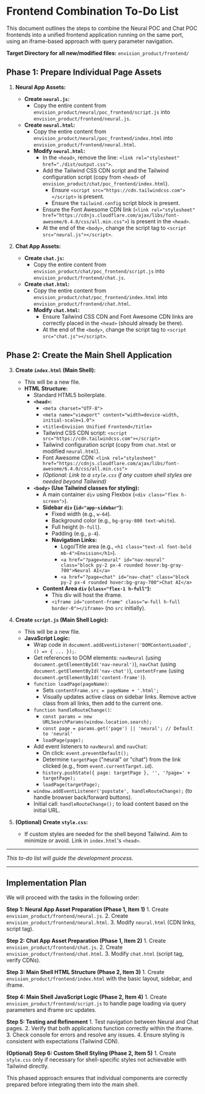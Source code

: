 # Frontend Combination To-Do List

This document outlines the steps to combine the Neural POC and Chat POC frontends into a unified frontend application running on the same port, using an iframe-based approach with query parameter navigation.

**Target Directory for all new/modified files:** `envision_product/frontend/`

## Phase 1: Prepare Individual Page Assets

1.  **Neural App Assets:**
    *   **Create `neural.js`:**
        *   Copy the entire content from `envision_product/neural/poc_frontend/script.js` into `envision_product/frontend/neural.js`.
    *   **Create `neural.html`:**
        *   Copy the entire content from `envision_product/neural/poc_frontend/index.html` into `envision_product/frontend/neural.html`.
        *   **Modify `neural.html`:**
            *   In the `<head>`, remove the line: `<link rel="stylesheet" href="./dist/output.css">`.
            *   Add the Tailwind CSS CDN script and the Tailwind configuration script (copy from `<head>` of `envision_product/chat/poc_frontend/index.html`).
                *   Ensure `<script src="https://cdn.tailwindcss.com"></script>` is present.
                *   Ensure the `tailwind.config` script block is present.
            *   Ensure the Font Awesome CDN link (`<link rel="stylesheet" href="https://cdnjs.cloudflare.com/ajax/libs/font-awesome/6.4.0/css/all.min.css">`) is present in the `<head>`.
            *   At the end of the `<body>`, change the script tag to `<script src="neural.js"></script>`.

2.  **Chat App Assets:**
    *   **Create `chat.js`:**
        *   Copy the entire content from `envision_product/chat/poc_frontend/script.js` into `envision_product/frontend/chat.js`.
    *   **Create `chat.html`:**
        *   Copy the entire content from `envision_product/chat/poc_frontend/index.html` into `envision_product/frontend/chat.html`.
        *   **Modify `chat.html`:**
            *   Ensure Tailwind CSS CDN and Font Awesome CDN links are correctly placed in the `<head>` (should already be there).
            *   At the end of the `<body>`, change the script tag to `<script src="chat.js"></script>`.

## Phase 2: Create the Main Shell Application

3.  **Create `index.html` (Main Shell):**
    *   This will be a new file.
    *   **HTML Structure:**
        *   Standard HTML5 boilerplate.
        *   **`<head>`:**
            *   `<meta charset="UTF-8">`
            *   `<meta name="viewport" content="width=device-width, initial-scale=1.0">`
            *   `<title>Envision Unified Frontend</title>`
            *   Tailwind CSS CDN script: `<script src="https://cdn.tailwindcss.com"></script>`
            *   Tailwind configuration script (copy from `chat.html` or modified `neural.html`).
            *   Font Awesome CDN: `<link rel="stylesheet" href="https://cdnjs.cloudflare.com/ajax/libs/font-awesome/6.4.0/css/all.min.css">`
            *   *(Optional: Link to a `style.css` if any custom shell styles are needed beyond Tailwind)*
        *   **`<body>` (Use Tailwind classes for styling):**
            *   A main container `div` using Flexbox (`<div class="flex h-screen">`).
            *   **Sidebar `div` (`id="app-sidebar"`):**
                *   Fixed width (e.g., `w-64`).
                *   Background color (e.g., `bg-gray-800 text-white`).
                *   Full height (`h-full`).
                *   Padding (e.g., `p-4`).
                *   **Navigation Links:**
                    *   Logo/Title area (e.g., `<h1 class="text-xl font-bold mb-4">Envision</h1>`).
                    *   `<a href="?page=neural" id="nav-neural" class="block py-2 px-4 rounded hover:bg-gray-700">Neural AI</a>`
                    *   `<a href="?page=chat" id="nav-chat" class="block py-2 px-4 rounded hover:bg-gray-700">Chat AI</a>`
            *   **Content Area `div` (`class="flex-1 h-full"`):**
                *   This div will host the iframe.
                *   `<iframe id="content-frame" class="w-full h-full border-0"></iframe>` (no `src` initially).

4.  **Create `script.js` (Main Shell Logic):**
    *   This will be a new file.
    *   **JavaScript Logic:**
        *   Wrap code in `document.addEventListener('DOMContentLoaded', () => { ... });`.
        *   Get references to DOM elements: `navNeural` (using `document.getElementById('nav-neural')`), `navChat` (using `document.getElementById('nav-chat')`), `contentFrame` (using `document.getElementById('content-frame')`).
        *   `function loadPage(pageName)`:
            *   Sets `contentFrame.src = pageName + '.html';`
            *   Visually updates active class on sidebar links. Remove active class from all links, then add to the current one.
        *   `function handleRouteChange()`:
            *   `const params = new URLSearchParams(window.location.search);`
            *   `const page = params.get('page') || 'neural'; // Default to 'neural'`
            *   `loadPage(page);`
        *   Add event listeners to `navNeural` and `navChat`:
            *   On click: `event.preventDefault();`
            *   Determine `targetPage` ("neural" or "chat") from the link clicked (e.g., from `event.currentTarget.id`).
            *   `history.pushState({ page: targetPage }, '', '?page=' + targetPage);`
            *   `loadPage(targetPage);`
        *   `window.addEventListener('popstate', handleRouteChange);` (to handle browser back/forward buttons).
        *   Initial call: `handleRouteChange();` to load content based on the initial URL.

5.  **(Optional) Create `style.css`:**
    *   If custom styles are needed for the shell beyond Tailwind. Aim to minimize or avoid. Link in `index.html`'s `<head>`.

---
*This to-do list will guide the development process.* 

---

## Implementation Plan

We will proceed with the tasks in the following order:

**Step 1: Neural App Asset Preparation (Phase 1, Item 1)**
    1. Create `envision_product/frontend/neural.js`.
    2. Create `envision_product/frontend/neural.html`.
    3. Modify `neural.html` (CDN links, script tag).

**Step 2: Chat App Asset Preparation (Phase 1, Item 2)**
    1. Create `envision_product/frontend/chat.js`.
    2. Create `envision_product/frontend/chat.html`.
    3. Modify `chat.html` (script tag, verify CDNs).

**Step 3: Main Shell HTML Structure (Phase 2, Item 3)**
    1. Create `envision_product/frontend/index.html` with the basic layout, sidebar, and iframe.

**Step 4: Main Shell JavaScript Logic (Phase 2, Item 4)**
    1. Create `envision_product/frontend/script.js` to handle page loading via query parameters and iframe src updates.

**Step 5: Testing and Refinement**
    1. Test navigation between Neural and Chat pages.
    2. Verify that both applications function correctly within the iframe.
    3. Check console for errors and resolve any issues.
    4. Ensure styling is consistent with expectations (Tailwind CDN).

**(Optional) Step 6: Custom Shell Styling (Phase 2, Item 5)**
    1. Create `style.css` only if necessary for shell-specific styles not achievable with Tailwind directly.

This phased approach ensures that individual components are correctly prepared before integrating them into the main shell. 